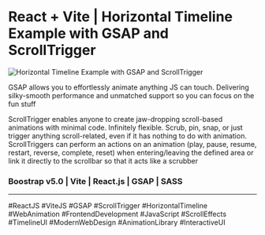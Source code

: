 # React + Vite | Horizontal Timeline Example with GSAP and ScrollTrigger

![Horizontal Timeline Example with GSAP and ScrollTrigger](public/HorizontalTimelineExamplewithGSAPandScrollTrigger.gif)

GSAP allows you to effortlessly animate anything JS can touch.
Delivering silky-smooth performance and unmatched support so you can
focus on the fun stuff

ScrollTrigger enables anyone to create jaw-dropping scroll-based animations with minimal code. Infinitely flexible. Scrub, pin, snap, or just trigger anything scroll-related, even if it has nothing to do with animation. ScrollTriggers can perform an actions on an animation (play, pause, resume, restart, reverse, complete, reset) when entering/leaving the defined area or link it directly to the scrollbar so that it acts like a scrubber

### Boostrap v5.0 | Vite | React.js | GSAP | SASS

---

#ReactJS
#ViteJS
#GSAP
#ScrollTrigger
#HorizontalTimeline
#WebAnimation
#FrontendDevelopment
#JavaScript
#ScrollEffects
#TimelineUI
#ModernWebDesign
#AnimationLibrary
#InteractiveUI
